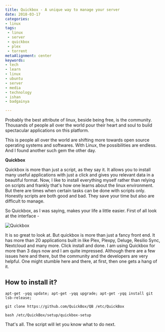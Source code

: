```yaml
---
title: Quickbox - A unique way to manage your server
date: 2018-03-17
categories:
- linux
tags:
 - linux
 - server
 - quickbox
 - plex
 - torrent
metaAlignment: center
keywords:
- tech
- learn
- linux
- ubuntu
- server
- media
- technology
- ishan
- badgainya

---
```


Probably the best attribute of linux, beside being free, is the community. Thousands of people all over the world pour their heart and soul to build spectacular applications on this platform. <!--more-->


This is people all over the world are shifting more towards open source operating systems and softwares. With Linux, the possibilities are endless. And I found another such gem the other day. 

**Quickbox**

Quickbox is more than just a script, as they say it. It allows you to install many useful applications with just a click and gives you relevant data in a beautiful format. Now, I like to install everything myself rather than relying on scripts and frankly that's how one learns about the linux environment. But there are times when certain tasks can be done with scripts only. Honestly scripts are both good and bad. They save your time but also are difficult to manage. 

So Quickbox, as I was saying, makes your life a little easier. First of all look at the interface - 

![Quickbox](/images/quickbox/1.png)

It is so great to look at. But quickbox is more than just a fancy front end. It has more than 20 applications built in like Plex, Plexpy, Deluge, Resilio Sync, Nextcloud and many more. Click install and done. I am using Quickbox for more than 3 days now and I am quite impressed. Although there are a few issues here and there, but the community and the developers are very helpful. One might stumble here and there, at first, then one gets a hang of it. 

## How to install it?

```
apt-get -yqq update; apt-get -yqq upgrade; apt-get -yqq install git lsb-release; 

git clone https://github.com/QuickBox/QB /etc/QuickBox

bash /etc/QuickBox/setup/quickbox-setup
```

That's all. The script will let you know what to do next. 
